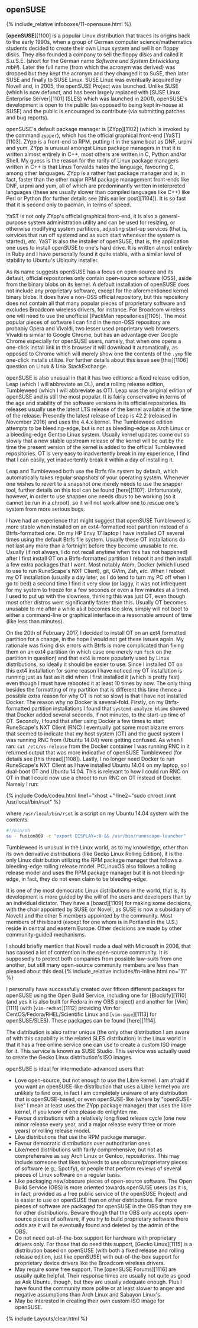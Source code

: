 ## openSUSE
{% include_relative infoboxes/11-opensuse.html %}

[**openSUSE**][1100] is a popular Linux distribution that traces its origins back to the early 1990s, when a group of German computer science/mathematics students decided to create their own Linux system and sell it on floppy disks. They also founded a company to sell the floppy disks and called it S.u.S.E. (short for the German name *Software und System Entwicklung mbH*). Later the full name (from which the acronym was derived) was dropped but they kept the acronym and they changed it to SuSE, then later SUSE and finally to SUSE Linux. SUSE Linux was eventually acquired by Novell and, in 2005, the openSUSE Project was launched. Unlike SUSE (which is now defunct, and has been largely replaced with [SUSE Linux Enterprise Server][1101] (SLES) which was launched in 2001), openSUSE's development is open to the public (as opposed to being kept in-house at SUSE) and the public is encouraged to contribute (via submitting patches and bug reports).

openSUSE's default package manager is [ZYpp][1102] (which is invoked by the command `zypper`), which has the official graphical front-end [YaST][1103]. ZYpp is a front-end to RPM, putting it in the same boat as DNF, urpmi and yum. ZYpp is unusual amongst Linux package managers in that it is written almost entirely in C++, most others are written in C, Python and/or Shell. My guess is the reason for the rarity of Linux package managers written in C++ is that Linus Torvalds hates the language, favouring C, among other languages. ZYpp is a rather fast package manager and is, in fact, faster than the other major RPM package management front-ends like DNF, urpmi and yum, all of which are predominantly written in interpreted languages (these are usually slower than compiled languages like C++) like Perl or Python (for further details see [this earlier post][1104]). It is so fast that it is second only to pacman, in terms of speed. 

YaST is not only ZYpp's official graphical front-end, it is also a general-purpose system administration utility and can be used for resizing, or otherwise modifying system partitions, adjusting start-up services (that is, services that run off systemd and as such start whenever the system is started), *etc.* YaST is also the installer of openSUSE, that is, the application one uses to install openSUSE to one's hard drive. It is written almost entirely in Ruby and I have personally found it quite stable, with a similar level of stability to Ubuntu's Ubiquity installer. 

As its name suggests openSUSE has a focus on open-source and its default, official repositories only contain open-source software (OSS), aside from the binary blobs on its kernel. A default installation of openSUSE does not include any proprietary software, except for the aforementioned kernel binary blobs. It does have a non-OSS official repository, but this repository does not contain all that many popular pieces of proprietary software and excludes Broadcom wireless drivers, for instance. For Broadcom wireless one will need to use the unofficial [PackMan repositories][1105]. The most popular pieces of software I can find in the non-OSS repository are probably Opera and Vivaldi, two lesser used proprietary web browsers. Vivaldi is similar to Google Chrome, but has an advantage over Google Chrome especially for openSUSE users, namely, that when one opens a one-click install link in this browser it will download it automatically, as opposed to Chrome which will merely show one the contents of the `.ymp` file one-click installs utilize. For further details about this issue see [this][1106] question on Linux & Unix StackExchange.

openSUSE is also unusual in that it has two editions: a fixed release edition, Leap (which I will abbreviate as OL), and a rolling release edition, Tumbleweed (which I will abbreviate as OT). Leap was the original edition of openSUSE and is still the most popular. It is fairly conservative in terms of the age and stability of the software versions in its official repositories. Its releases usually use the latest LTS release of the kernel available at the time of the release. Presently the latest release of Leap is 42.2 (released in November 2016) and uses the 4.4.x kernel. The Tumbleweed edition attempts to be bleeding-edge, but is not as bleeding-edge as Arch Linux or a bleeding-edge Gentoo Linux system. Usually kernel updates come out so slowly that a new stable upstream release of the kernel will be out by the time the present version of the kernel is added to the official Tumbleweed repositories. OT is very easy to inadvertently break in my experience, I find that I can easily, yet inadvertently break it within a day of installing it.

Leap and Tumbleweed both use the Btrfs file system by default, which automatically takes regular snapshots of your operating system. Whenever one wishes to revert to a snapshot one merely needs to use the snapper tool, further details on this tool can be found [here][1107]. Unfortunately, however, in order to use snapper one needs dbus to be working (so it cannot be run in a chroot), so it will not work allow one to rescue one's system from more serious bugs.

I have had an experience that might suggest that openSUSE Tumbleweed is more stable when installed on an ext4-formatted root partition instead of a Btrfs-formatted one. On my HP Envy 17 laptop I have installed OT several times using the default Btrfs file system. Usually these OT installations do not last any more than a fortnight before they become unusable to me. Usually (if not always, I do not recall anytime when this has not happened) after I first install OT on a Btrfs-formatted partition I reboot it and then install a few extra packages that I want. Most notably Atom, Docker (which I used to use to run RuneScape's NXT Client), git, GVim, Zsh, *etc.* When I reboot my OT installation (usually a day later, as I do tend to turn my PC off when I go to bed) a second time I find it very slow (or laggy, it was not infrequent for my system to freeze for a few seconds or even a few minutes at a time). I used to put up with the slowness, thinking this was just OT, even though most other distros went significantly faster than this. Usually OT becomes unusable to me after a while as it becomes too slow, simply will not boot to either a command-line or graphical interface in a reasonable amount of time (like less than minutes). 

On the 20th of February 2017, I decided to install OT on an ext4 formatted partition for a change, in the hope I would not get these issues again. My rationale was fixing disk errors with Btrfs is more complicated than fixing them on an ext4 partition (in which case one merely run `fsck` on the partition in question) and that ext4 is more popularly used by Linux distributions, so ideally it should be easier to use. Since I installed OT on this ext4 installation for some reason I have noticed my OT installation is running just as fast as it did when I first installed it (which is pretty fast) even though I must have rebooted it at least 10 times by now. The only thing besides the formatting of my partition that is different this time (hence a possible extra reason for why OT is not so slow) is that I have not installed Docker. The reason why no Docker is several-fold. Firstly, on my Btrfs-formatted partition installations I found that `systemd-analyze blame` showed that Docker added several seconds, if not minutes, to the start-up time of OT. Secondly, I found that after using Docker a few times to start RuneScape's NXT Client (RNC) I eventually got some most bizarre errors that seemed to indicate that my host system (OT) and the guest system I was running RNC from (Ubuntu 14.04) were getting confused. As when I ran: `cat /etc/os-release` from the Docker container I was running RNC in it returned output that was more indicative of openSUSE Tumbleweed (for details see [this thread][1108]). Lastly, I no longer need Docker to run RuneScape's NXT Client as I have installed Ubuntu 14.04 on my laptop, so I dual-boot OT and Ubuntu 14.04. This is relevant to how I could run RNC on OT in that I could now use a chroot to run RNC on OT instead of Docker. Namely I run:

{% include Code/codeu.html line1="xhost +" line2="sudo chroot /mnt /usr/local/bin/rsot" %}

where `/usr/local/bin/rsot` is a script on my Ubuntu 14.04 system with the contents:

```bash
#!/bin/sh
su - fusion809 -c "export DISPLAY=:0 && /usr/bin/runescape-launcher"
```

Tumbleweed is unusual in the Linux world, as to my knowledge, other than its own derivative distributions (like Gecko Linux Rolling Edition), it is the only Linux distribution utilizing the RPM package manager that follows a bleeding-edge rolling release model. PCLinuxOS also follows a rolling release model and uses the RPM package manager but it is not bleeding-edge, in fact, they do not even claim to be bleeding-edge. 

It is one of the most democratic Linux distributions in the world, that is, its development is more guided by the will of the users and developers than by an individual dictator. They have a [board][1109] for making some decisions, with the chair appointed by SUSE (or Novell, as SUSE is now a subsidiary of Novell) and the other 5 members appointed by the community. Most members of this board (except for one whom is in Portland in the U.S.) reside in central and eastern Europe. Other decisions are made by other community-guided mechanisms.

I should briefly mention that Novell made a deal with Microsoft in 2006, that has caused a lot of contention in the open-source community. It is supposedly to protect both companies from possible law-suits from one another, but still many open-source community members are less than pleased about this deal.{% include_relative includes/fn-inline.html no="11" %}

I personally have successfully created over fifteen different packages for openSUSE using the Open Build Service, including one for [Blockify][1110] (and yes it is also built for Fedora in my OBS project) and another for [Vim][1111] (with [`vim-redhat`][1112] providing Vim for CentOS/Fedora/RHEL/Scientific Linux and [`vim-suse`][1113] for openSUSE/SLES). These packages can be found [here][1114].

The distribution is also rather unique (the only other distribution I am aware of with this capability is the related SLES distribution) in the Linux world in that it has a free online service one can use to create a custom ISO image for it. This service is known as SUSE Studio. This service was actually used to create the Gecko Linux distribution's ISO images. 

openSUSE is ideal for intermediate-advanced users that:

* Love open-source, but not enough to use the Libre kernel. I am afraid if you want an openSUSE-like distribution that uses a Libre kernel you are unlikely to find one, in fact I am completely unaware of any distribution that is openSUSE-based, or even openSUSE-like (where by "openSUSE-like" I mean at least uses the ZYpp package manager) that uses the libre kernel, if you know of one please do enlighten me. 
* Favour distributions with a relatively long fixed release cycle (one new minor release every year, and a major release every three or more years) or rolling release model.
* Like distributions that use the RPM package manager.
* Favour democratic distributions over authoritarian ones.
* Like/need distributions with fairly comprehensive, but not as comprehensive as say Arch Linux or Gentoo, repositories. This may include someone that likes to/needs to use obscure/proprietary pieces of software (e.g., Spotify), or people that perform reviews of several pieces of Linux software on a regular basis.
* Like packaging new/obscure pieces of open-source software. The Open Build Service (OBS) is more oriented towards openSUSE users (as it is, in fact, provided as a free public service of the openSUSE Project) and is easier to use on openSUSE than on other distributions. Far more pieces of software are packaged for openSUSE in the OBS than they are for other distributions. Beware though that the OBS only accepts open-source pieces of software, if you try to build proprietary software there odds are it will be eventually found and deleted by the admin of the OBS.
* Do not need out-of-the-box support for hardware with proprietary drivers only. For those that do need this support, [Gecko Linux][1115] is a distribution based on openSUSE (with both a fixed release and rolling release edition, just like openSUSE) with out-of-the-box support for proprietary device drivers like the Broadcom wireless drivers. 
* May require some free support. The [openSUSE Forums][1116] are usually quite helpful. Their response times are usually not quite as good as Ask Ubuntu, though, but they are usually adequate enough. Plus I have found the community more polite or at least slower to anger and negative assumptions than Arch Linux and Sabayon Linux's.
* May be interested in creating their own custom ISO image for openSUSE. 

{% include Layouts/clear.html %}
